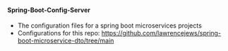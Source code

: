 #### Spring-Boot-Config-Server
- The configuration files for a spring boot microservices projects
- Configurations for this repo: https://github.com/lawrencejews/spring-boot-microservice-dto/tree/main
  
